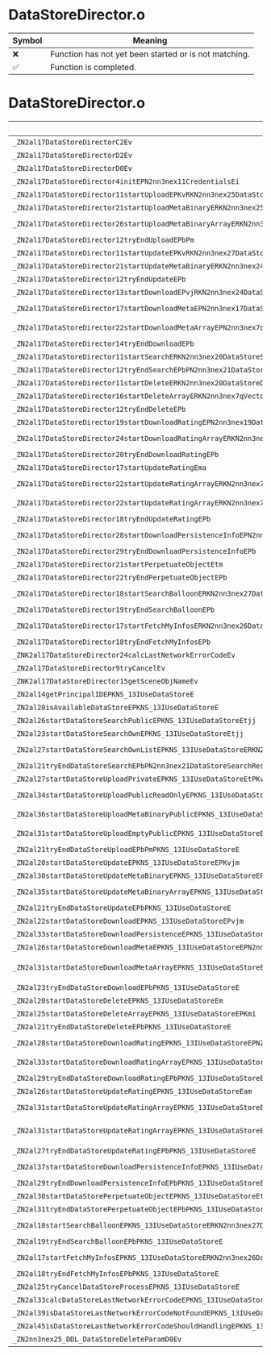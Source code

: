 # DataStoreDirector.o
| Symbol | Meaning 
| ------------- | ------------- 
| :x: | Function has not yet been started or is not matching. 
| :white_check_mark: | Function is completed. 


# DataStoreDirector.o
| Symbol (Mangled) | Symbol (Demangled) | Decompiled? |
| ------------- |  ------------- | ------------- |
| `_ZN2al17DataStoreDirectorC2Ev` | `al::DataStoreDirector::DataStoreDirector(void)` | :x: |
| `_ZN2al17DataStoreDirectorD2Ev` | `al::DataStoreDirector::~DataStoreDirector()` | :x: |
| `_ZN2al17DataStoreDirectorD0Ev` | `al::DataStoreDirector::~DataStoreDirector()` | :x: |
| `_ZN2al17DataStoreDirector4initEPN2nn3nex11CredentialsEi` | `al::DataStoreDirector::init(nn::nex::Credentials *,int)` | :x: |
| `_ZN2al17DataStoreDirector11startUploadEPKvRKN2nn3nex25DataStorePreparePostParamE` | `al::DataStoreDirector::startUpload(void const*,nn::nex::DataStorePreparePostParam const&)` | :x: |
| `_ZN2al17DataStoreDirector21startUploadMetaBinaryERKN2nn3nex25DataStorePreparePostParamE` | `al::DataStoreDirector::startUploadMetaBinary(nn::nex::DataStorePreparePostParam const&)` | :x: |
| `_ZN2al17DataStoreDirector26startUploadMetaBinaryArrayERKN2nn3nex7qVectorINS2_24DataStoreChangeMetaParamEEE` | `al::DataStoreDirector::startUploadMetaBinaryArray(nn::nex::qVector<nn::nex::DataStoreChangeMetaParam> const&)` | :x: |
| `_ZN2al17DataStoreDirector12tryEndUploadEPbPm` | `al::DataStoreDirector::tryEndUpload(bool *,unsigned long *)` | :x: |
| `_ZN2al17DataStoreDirector11startUpdateEPKvRKN2nn3nex27DataStorePrepareUpdateParamE` | `al::DataStoreDirector::startUpdate(void const*,nn::nex::DataStorePrepareUpdateParam const&)` | :x: |
| `_ZN2al17DataStoreDirector21startUpdateMetaBinaryERKN2nn3nex24DataStoreChangeMetaParamE` | `al::DataStoreDirector::startUpdateMetaBinary(nn::nex::DataStoreChangeMetaParam const&)` | :x: |
| `_ZN2al17DataStoreDirector12tryEndUpdateEPb` | `al::DataStoreDirector::tryEndUpdate(bool *)` | :x: |
| `_ZN2al17DataStoreDirector13startDownloadEPvjRKN2nn3nex24DataStorePrepareGetParamE` | `al::DataStoreDirector::startDownload(void *,unsigned int,nn::nex::DataStorePrepareGetParam const&)` | :x: |
| `_ZN2al17DataStoreDirector17startDownloadMetaEPN2nn3nex17DataStoreMetaInfoERKNS2_21DataStoreGetMetaParamE` | `al::DataStoreDirector::startDownloadMeta(nn::nex::DataStoreMetaInfo *,nn::nex::DataStoreGetMetaParam const&)` | :x: |
| `_ZN2al17DataStoreDirector22startDownloadMetaArrayEPN2nn3nex7qVectorINS2_17DataStoreMetaInfoEEERKNS3_INS2_21DataStoreGetMetaParamEEE` | `al::DataStoreDirector::startDownloadMetaArray(nn::nex::qVector<nn::nex::DataStoreMetaInfo> *,nn::nex::qVector<nn::nex::DataStoreGetMetaParam> const&)` | :x: |
| `_ZN2al17DataStoreDirector14tryEndDownloadEPb` | `al::DataStoreDirector::tryEndDownload(bool *)` | :x: |
| `_ZN2al17DataStoreDirector11startSearchERKN2nn3nex20DataStoreSearchParamE` | `al::DataStoreDirector::startSearch(nn::nex::DataStoreSearchParam const&)` | :x: |
| `_ZN2al17DataStoreDirector12tryEndSearchEPbPN2nn3nex21DataStoreSearchResultE` | `al::DataStoreDirector::tryEndSearch(bool *,nn::nex::DataStoreSearchResult *)` | :x: |
| `_ZN2al17DataStoreDirector11startDeleteERKN2nn3nex20DataStoreDeleteParamE` | `al::DataStoreDirector::startDelete(nn::nex::DataStoreDeleteParam const&)` | :x: |
| `_ZN2al17DataStoreDirector16startDeleteArrayERKN2nn3nex7qVectorINS2_20DataStoreDeleteParamEEE` | `al::DataStoreDirector::startDeleteArray(nn::nex::qVector<nn::nex::DataStoreDeleteParam> const&)` | :x: |
| `_ZN2al17DataStoreDirector12tryEndDeleteEPb` | `al::DataStoreDirector::tryEndDelete(bool *)` | :x: |
| `_ZN2al17DataStoreDirector19startDownloadRatingEPN2nn3nex19DataStoreRatingInfoEma` | `al::DataStoreDirector::startDownloadRating(nn::nex::DataStoreRatingInfo *,unsigned long,signed char)` | :x: |
| `_ZN2al17DataStoreDirector24startDownloadRatingArrayERKN2nn3nex7qVectorImEEPNS3_INS2_4qMapIaNS2_19DataStoreRatingInfoEEEEE` | `al::DataStoreDirector::startDownloadRatingArray(nn::nex::qVector<unsigned long> const&,nn::nex::qVector<nn::nex::qMap<signed char,nn::nex::DataStoreRatingInfo>> *)` | :x: |
| `_ZN2al17DataStoreDirector20tryEndDownloadRatingEPb` | `al::DataStoreDirector::tryEndDownloadRating(bool *)` | :x: |
| `_ZN2al17DataStoreDirector17startUpdateRatingEma` | `al::DataStoreDirector::startUpdateRating(unsigned long,signed char)` | :x: |
| `_ZN2al17DataStoreDirector22startUpdateRatingArrayERKN2nn3nex7qVectorINS2_21DataStoreRatingTargetEEE` | `al::DataStoreDirector::startUpdateRatingArray(nn::nex::qVector<nn::nex::DataStoreRatingTarget> const&)` | :x: |
| `_ZN2al17DataStoreDirector22startUpdateRatingArrayERKN2nn3nex7qVectorINS2_21DataStoreRatingTargetEEERKNS3_INS2_24DataStoreRateObjectParamEEEb` | `al::DataStoreDirector::startUpdateRatingArray(nn::nex::qVector<nn::nex::DataStoreRatingTarget> const&,nn::nex::qVector<nn::nex::DataStoreRateObjectParam> const&,bool)` | :x: |
| `_ZN2al17DataStoreDirector18tryEndUpdateRatingEPb` | `al::DataStoreDirector::tryEndUpdateRating(bool *)` | :x: |
| `_ZN2al17DataStoreDirector28startDownloadPersistenceInfoEPN2nn3nex24DataStorePersistenceInfoEmt` | `al::DataStoreDirector::startDownloadPersistenceInfo(nn::nex::DataStorePersistenceInfo *,unsigned long,unsigned short)` | :x: |
| `_ZN2al17DataStoreDirector29tryEndDownloadPersistenceInfoEPb` | `al::DataStoreDirector::tryEndDownloadPersistenceInfo(bool *)` | :x: |
| `_ZN2al17DataStoreDirector21startPerpetuateObjectEtm` | `al::DataStoreDirector::startPerpetuateObject(unsigned short,unsigned long)` | :x: |
| `_ZN2al17DataStoreDirector22tryEndPerpetuateObjectEPb` | `al::DataStoreDirector::tryEndPerpetuateObject(bool *)` | :x: |
| `_ZN2al17DataStoreDirector18startSearchBalloonERKN2nn3nex27DataStoreSearchBalloonParamEPNS2_7qVectorINS2_31DataStoreSearchBalloonResultSetEEE` | `al::DataStoreDirector::startSearchBalloon(nn::nex::DataStoreSearchBalloonParam const&,nn::nex::qVector<nn::nex::DataStoreSearchBalloonResultSet> *)` | :x: |
| `_ZN2al17DataStoreDirector19tryEndSearchBalloonEPb` | `al::DataStoreDirector::tryEndSearchBalloon(bool *)` | :x: |
| `_ZN2al17DataStoreDirector17startFetchMyInfosERKN2nn3nex26DataStoreFetchMyInfosParamEPNS2_27DataStoreFetchMyInfosResultE` | `al::DataStoreDirector::startFetchMyInfos(nn::nex::DataStoreFetchMyInfosParam const&,nn::nex::DataStoreFetchMyInfosResult *)` | :x: |
| `_ZN2al17DataStoreDirector18tryEndFetchMyInfosEPb` | `al::DataStoreDirector::tryEndFetchMyInfos(bool *)` | :x: |
| `_ZNK2al17DataStoreDirector24calcLastNetworkErrorCodeEv` | `al::DataStoreDirector::calcLastNetworkErrorCode(void)const` | :x: |
| `_ZN2al17DataStoreDirector9tryCancelEv` | `al::DataStoreDirector::tryCancel(void)` | :x: |
| `_ZNK2al17DataStoreDirector15getSceneObjNameEv` | `al::DataStoreDirector::getSceneObjName(void)const` | :x: |
| `_ZN2al14getPrincipalIDEPKNS_13IUseDataStoreE` | `al::getPrincipalID(al::IUseDataStore const*)` | :x: |
| `_ZN2al20isAvailableDataStoreEPKNS_13IUseDataStoreE` | `al::isAvailableDataStore(al::IUseDataStore const*)` | :x: |
| `_ZN2al26startDataStoreSearchPublicEPKNS_13IUseDataStoreEtjj` | `al::startDataStoreSearchPublic(al::IUseDataStore const*,unsigned short,unsigned int,unsigned int)` | :x: |
| `_ZN2al23startDataStoreSearchOwnEPKNS_13IUseDataStoreEtjj` | `al::startDataStoreSearchOwn(al::IUseDataStore const*,unsigned short,unsigned int,unsigned int)` | :x: |
| `_ZN2al27startDataStoreSearchOwnListEPKNS_13IUseDataStoreERKN2nn3nex7qVectorItEEjj` | `al::startDataStoreSearchOwnList(al::IUseDataStore const*,nn::nex::qVector<unsigned short> const&,unsigned int,unsigned int)` | :x: |
| `_ZN2al21tryEndDataStoreSearchEPbPN2nn3nex21DataStoreSearchResultEPKNS_13IUseDataStoreE` | `al::tryEndDataStoreSearch(bool *,nn::nex::DataStoreSearchResult *,al::IUseDataStore const*)` | :x: |
| `_ZN2al27startDataStoreUploadPrivateEPKNS_13IUseDataStoreEtPKvj` | `al::startDataStoreUploadPrivate(al::IUseDataStore const*,unsigned short,void const*,unsigned int)` | :x: |
| `_ZN2al34startDataStoreUploadPublicReadOnlyEPKNS_13IUseDataStoreEtPKvj` | `al::startDataStoreUploadPublicReadOnly(al::IUseDataStore const*,unsigned short,void const*,unsigned int)` | :x: |
| `_ZN2al36startDataStoreUploadMetaBinaryPublicEPKNS_13IUseDataStoreEtPKvjtPKN2nn3nex4qMapIaNS6_24DataStoreRatingInitParamEEE` | `al::startDataStoreUploadMetaBinaryPublic(al::IUseDataStore const*,unsigned short,void const*,unsigned int,unsigned short,nn::nex::qMap<signed char,nn::nex::DataStoreRatingInitParam> const*)` | :x: |
| `_ZN2al31startDataStoreUploadEmptyPublicEPKNS_13IUseDataStoreEtPKN2nn3nex4qMapIaNS4_24DataStoreRatingInitParamEEE` | `al::startDataStoreUploadEmptyPublic(al::IUseDataStore const*,unsigned short,nn::nex::qMap<signed char,nn::nex::DataStoreRatingInitParam> const*)` | :x: |
| `_ZN2al21tryEndDataStoreUploadEPbPmPKNS_13IUseDataStoreE` | `al::tryEndDataStoreUpload(bool *,unsigned long *,al::IUseDataStore const*)` | :x: |
| `_ZN2al20startDataStoreUpdateEPKNS_13IUseDataStoreEPKvjm` | `al::startDataStoreUpdate(al::IUseDataStore const*,void const*,unsigned int,unsigned long)` | :x: |
| `_ZN2al30startDataStoreUpdateMetaBinaryEPKNS_13IUseDataStoreEPKvjm` | `al::startDataStoreUpdateMetaBinary(al::IUseDataStore const*,void const*,unsigned int,unsigned long)` | :x: |
| `_ZN2al35startDataStoreUpdateMetaBinaryArrayEPKNS_13IUseDataStoreERKN2nn3nex7qVectorINS4_24DataStoreChangeMetaParamEEE` | `al::startDataStoreUpdateMetaBinaryArray(al::IUseDataStore const*,nn::nex::qVector<nn::nex::DataStoreChangeMetaParam> const&)` | :x: |
| `_ZN2al21tryEndDataStoreUpdateEPbPKNS_13IUseDataStoreE` | `al::tryEndDataStoreUpdate(bool *,al::IUseDataStore const*)` | :x: |
| `_ZN2al22startDataStoreDownloadEPKNS_13IUseDataStoreEPvjm` | `al::startDataStoreDownload(al::IUseDataStore const*,void *,unsigned int,unsigned long)` | :x: |
| `_ZN2al33startDataStoreDownloadPersistenceEPKNS_13IUseDataStoreEPvjt` | `al::startDataStoreDownloadPersistence(al::IUseDataStore const*,void *,unsigned int,unsigned short)` | :x: |
| `_ZN2al26startDataStoreDownloadMetaEPKNS_13IUseDataStoreEPN2nn3nex17DataStoreMetaInfoEm` | `al::startDataStoreDownloadMeta(al::IUseDataStore const*,nn::nex::DataStoreMetaInfo *,unsigned long)` | :x: |
| `_ZN2al31startDataStoreDownloadMetaArrayEPKNS_13IUseDataStoreEPN2nn3nex7qVectorINS4_17DataStoreMetaInfoEEERKNS5_INS4_21DataStoreGetMetaParamEEE` | `al::startDataStoreDownloadMetaArray(al::IUseDataStore const*,nn::nex::qVector<nn::nex::DataStoreMetaInfo> *,nn::nex::qVector<nn::nex::DataStoreGetMetaParam> const&)` | :x: |
| `_ZN2al23tryEndDataStoreDownloadEPbPKNS_13IUseDataStoreE` | `al::tryEndDataStoreDownload(bool *,al::IUseDataStore const*)` | :x: |
| `_ZN2al20startDataStoreDeleteEPKNS_13IUseDataStoreEm` | `al::startDataStoreDelete(al::IUseDataStore const*,unsigned long)` | :x: |
| `_ZN2al25startDataStoreDeleteArrayEPKNS_13IUseDataStoreEPKmi` | `al::startDataStoreDeleteArray(al::IUseDataStore const*,unsigned long const*,int)` | :x: |
| `_ZN2al21tryEndDataStoreDeleteEPbPKNS_13IUseDataStoreE` | `al::tryEndDataStoreDelete(bool *,al::IUseDataStore const*)` | :x: |
| `_ZN2al28startDataStoreDownloadRatingEPKNS_13IUseDataStoreEPN2nn3nex19DataStoreRatingInfoEam` | `al::startDataStoreDownloadRating(al::IUseDataStore const*,nn::nex::DataStoreRatingInfo *,signed char,unsigned long)` | :x: |
| `_ZN2al33startDataStoreDownloadRatingArrayEPKNS_13IUseDataStoreERKN2nn3nex7qVectorImEEPNS5_INS4_4qMapIaNS4_19DataStoreRatingInfoEEEEE` | `al::startDataStoreDownloadRatingArray(al::IUseDataStore const*,nn::nex::qVector<unsigned long> const&,nn::nex::qVector<nn::nex::qMap<signed char,nn::nex::DataStoreRatingInfo>> *)` | :x: |
| `_ZN2al29tryEndDataStoreDownloadRatingEPbPKNS_13IUseDataStoreE` | `al::tryEndDataStoreDownloadRating(bool *,al::IUseDataStore const*)` | :x: |
| `_ZN2al26startDataStoreUpdateRatingEPKNS_13IUseDataStoreEam` | `al::startDataStoreUpdateRating(al::IUseDataStore const*,signed char,unsigned long)` | :x: |
| `_ZN2al31startDataStoreUpdateRatingArrayEPKNS_13IUseDataStoreERKN2nn3nex7qVectorINS4_21DataStoreRatingTargetEEE` | `al::startDataStoreUpdateRatingArray(al::IUseDataStore const*,nn::nex::qVector<nn::nex::DataStoreRatingTarget> const&)` | :x: |
| `_ZN2al31startDataStoreUpdateRatingArrayEPKNS_13IUseDataStoreERKN2nn3nex7qVectorINS4_21DataStoreRatingTargetEEERKNS5_INS4_24DataStoreRateObjectParamEEEb` | `al::startDataStoreUpdateRatingArray(al::IUseDataStore const*,nn::nex::qVector<nn::nex::DataStoreRatingTarget> const&,nn::nex::qVector<nn::nex::DataStoreRateObjectParam> const&,bool)` | :x: |
| `_ZN2al27tryEndDataStoreUpdateRatingEPbPKNS_13IUseDataStoreE` | `al::tryEndDataStoreUpdateRating(bool *,al::IUseDataStore const*)` | :x: |
| `_ZN2al37startDataStoreDownloadPersistenceInfoEPKNS_13IUseDataStoreEPN2nn3nex24DataStorePersistenceInfoEt` | `al::startDataStoreDownloadPersistenceInfo(al::IUseDataStore const*,nn::nex::DataStorePersistenceInfo *,unsigned short)` | :x: |
| `_ZN2al29tryEndDownloadPersistenceInfoEPbPKNS_13IUseDataStoreE` | `al::tryEndDownloadPersistenceInfo(bool *,al::IUseDataStore const*)` | :x: |
| `_ZN2al30startDataStorePerpetuateObjectEPKNS_13IUseDataStoreEtm` | `al::startDataStorePerpetuateObject(al::IUseDataStore const*,unsigned short,unsigned long)` | :x: |
| `_ZN2al31tryEndDataStorePerpetuateObjectEPbPKNS_13IUseDataStoreE` | `al::tryEndDataStorePerpetuateObject(bool *,al::IUseDataStore const*)` | :x: |
| `_ZN2al18startSearchBalloonEPKNS_13IUseDataStoreERKN2nn3nex27DataStoreSearchBalloonParamEPNS4_7qVectorINS4_31DataStoreSearchBalloonResultSetEEE` | `al::startSearchBalloon(al::IUseDataStore const*,nn::nex::DataStoreSearchBalloonParam const&,nn::nex::qVector<nn::nex::DataStoreSearchBalloonResultSet> *)` | :x: |
| `_ZN2al19tryEndSearchBalloonEPbPKNS_13IUseDataStoreE` | `al::tryEndSearchBalloon(bool *,al::IUseDataStore const*)` | :x: |
| `_ZN2al17startFetchMyInfosEPKNS_13IUseDataStoreERKN2nn3nex26DataStoreFetchMyInfosParamEPNS4_27DataStoreFetchMyInfosResultE` | `al::startFetchMyInfos(al::IUseDataStore const*,nn::nex::DataStoreFetchMyInfosParam const&,nn::nex::DataStoreFetchMyInfosResult *)` | :x: |
| `_ZN2al18tryEndFetchMyInfosEPbPKNS_13IUseDataStoreE` | `al::tryEndFetchMyInfos(bool *,al::IUseDataStore const*)` | :x: |
| `_ZN2al25tryCancelDataStoreProcessEPKNS_13IUseDataStoreE` | `al::tryCancelDataStoreProcess(al::IUseDataStore const*)` | :x: |
| `_ZN2al33calcDataStoreLastNetworkErrorCodeEPKNS_13IUseDataStoreE` | `al::calcDataStoreLastNetworkErrorCode(al::IUseDataStore const*)` | :x: |
| `_ZN2al39isDataStoreLastNetworkErrorCodeNotFoundEPKNS_13IUseDataStoreE` | `al::isDataStoreLastNetworkErrorCodeNotFound(al::IUseDataStore const*)` | :x: |
| `_ZN2al45isDataStoreLastNetworkErrorCodeShouldHandlingEPKNS_13IUseDataStoreE` | `al::isDataStoreLastNetworkErrorCodeShouldHandling(al::IUseDataStore const*)` | :x: |
| `_ZN2nn3nex25_DDL_DataStoreDeleteParamD0Ev` | `nn::nex::_DDL_DataStoreDeleteParam::~_DDL_DataStoreDeleteParam()` | :x: |
